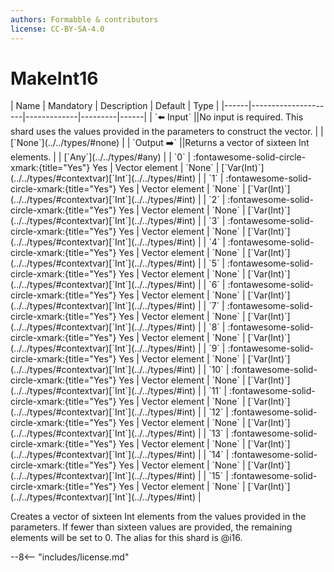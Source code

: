 ```yaml
---
authors: Formabble & contributors
license: CC-BY-SA-4.0
---
```



# MakeInt16

<div class="sh-parameters" markdown="1">
| Name | Mandatory | Description | Default | Type |
|------|---------------------|-------------|---------|------|
| `⬅️ Input` ||No input is required. This shard uses the values provided in the parameters to construct the vector. | | [`None`](../../types/#none) |
| `Output ➡️` ||Returns a vector of sixteen Int elements. | | [`Any`](../../types/#any) |
| `0` | :fontawesome-solid-circle-xmark:{title="Yes"} Yes  | Vector element | `None` | [`Var(Int)`](../../types/#contextvar)[`Int`](../../types/#int) |
| `1` | :fontawesome-solid-circle-xmark:{title="Yes"} Yes  | Vector element | `None` | [`Var(Int)`](../../types/#contextvar)[`Int`](../../types/#int) |
| `2` | :fontawesome-solid-circle-xmark:{title="Yes"} Yes  | Vector element | `None` | [`Var(Int)`](../../types/#contextvar)[`Int`](../../types/#int) |
| `3` | :fontawesome-solid-circle-xmark:{title="Yes"} Yes  | Vector element | `None` | [`Var(Int)`](../../types/#contextvar)[`Int`](../../types/#int) |
| `4` | :fontawesome-solid-circle-xmark:{title="Yes"} Yes  | Vector element | `None` | [`Var(Int)`](../../types/#contextvar)[`Int`](../../types/#int) |
| `5` | :fontawesome-solid-circle-xmark:{title="Yes"} Yes  | Vector element | `None` | [`Var(Int)`](../../types/#contextvar)[`Int`](../../types/#int) |
| `6` | :fontawesome-solid-circle-xmark:{title="Yes"} Yes  | Vector element | `None` | [`Var(Int)`](../../types/#contextvar)[`Int`](../../types/#int) |
| `7` | :fontawesome-solid-circle-xmark:{title="Yes"} Yes  | Vector element | `None` | [`Var(Int)`](../../types/#contextvar)[`Int`](../../types/#int) |
| `8` | :fontawesome-solid-circle-xmark:{title="Yes"} Yes  | Vector element | `None` | [`Var(Int)`](../../types/#contextvar)[`Int`](../../types/#int) |
| `9` | :fontawesome-solid-circle-xmark:{title="Yes"} Yes  | Vector element | `None` | [`Var(Int)`](../../types/#contextvar)[`Int`](../../types/#int) |
| `10` | :fontawesome-solid-circle-xmark:{title="Yes"} Yes  | Vector element | `None` | [`Var(Int)`](../../types/#contextvar)[`Int`](../../types/#int) |
| `11` | :fontawesome-solid-circle-xmark:{title="Yes"} Yes  | Vector element | `None` | [`Var(Int)`](../../types/#contextvar)[`Int`](../../types/#int) |
| `12` | :fontawesome-solid-circle-xmark:{title="Yes"} Yes  | Vector element | `None` | [`Var(Int)`](../../types/#contextvar)[`Int`](../../types/#int) |
| `13` | :fontawesome-solid-circle-xmark:{title="Yes"} Yes  | Vector element | `None` | [`Var(Int)`](../../types/#contextvar)[`Int`](../../types/#int) |
| `14` | :fontawesome-solid-circle-xmark:{title="Yes"} Yes  | Vector element | `None` | [`Var(Int)`](../../types/#contextvar)[`Int`](../../types/#int) |
| `15` | :fontawesome-solid-circle-xmark:{title="Yes"} Yes  | Vector element | `None` | [`Var(Int)`](../../types/#contextvar)[`Int`](../../types/#int) |

</div>

Creates a vector of sixteen Int elements from the values provided in the parameters. If fewer than sixteen values are provided, the remaining elements will be set to 0. The alias for this shard is @i16.

--8<-- "includes/license.md"

